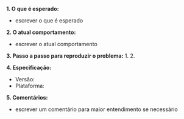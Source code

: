**1. O que é esperado:**
- escrever o que é esperado

**2. O atual comportamento:**
- escrever o atual comportamento

**3. Passo a passo para reproduzir o problema:**
  1.
  2.

**4. Especificação:**

  - Versão:
  - Plataforma:
  
**5. Comentários:**
- escrever um comentário para maior entendimento se necessário